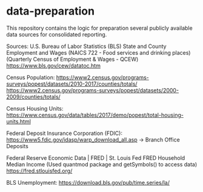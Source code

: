 # data-preparation
This repository contains the logic for preparation several publicly available data sources for consolidated reporting. 

Sources: 
U.S. Bureau of Labor Statistics (BLS)
State and County Employment and Wages (NAICS 722 - Food services and drinking places)
(Quarterly Census of Employment & Wages - QCEW) 
https://www.bls.gov/cew/datatoc.htm
         
Census Population:
https://www2.census.gov/programs-surveys/popest/datasets/2010-2017/counties/totals/
https://www2.census.gov/programs-surveys/popest/datasets/2000-2009/counties/totals/

Census Housing Units: 
https://www.census.gov/data/tables/2017/demo/popest/total-housing-units.html
         
Federal Deposit Insurance Corporation (FDIC):                                         
https://www5.fdic.gov/idasp/warp_download_all.asp -> Branch Office Deposits
         
Federal Reserve Economic Data | FRED | St. Louis Fed
FRED Household Median Income (Used quantmod package and getSymbols() to access data)
https://fred.stlouisfed.org/
         
BLS Unemployment:
https://download.bls.gov/pub/time.series/la/
